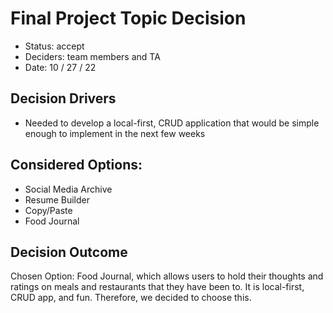 # Final Project Topic Decision

-   Status: accept
-   Deciders: team members and TA
-   Date: 10 / 27 / 22

## Decision Drivers

-   Needed to develop a local-first, CRUD application that would be simple enough to implement in the next few weeks

## Considered Options:

-   Social Media Archive
-   Resume Builder
-   Copy/Paste
-   Food Journal

## Decision Outcome

Chosen Option: Food Journal, which allows users to hold their thoughts and ratings on meals and restaurants that they have been to. It is local-first, CRUD app, and fun. Therefore, we decided to choose this.
